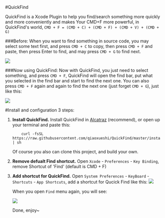 #QuickFind

QuickFind is a Xcode Plugin to help you find/search something more quickly and more conveniently and makes Your CMD+F more powerful, in QuickFind's world, `CMD + F = (CMD + C) + (CMD + F) + (CMD + V) + (CMD + G)`

###Before:
When you want to find something in source code, you may select some text first, and press `CMD + C` to copy, then press `CMD + F` and paste, then press Enter to find, and may press `CMD + G` to find next.

![](https://raw.githubusercontent.com/qiaoxueshi/QuickFind_OLD/master/images/WithoutQuickFind.gif)

###Now using QuickFind:
Now with QuickFind, you just need to select something, and press `CMD + F`, QuickFind will open the find bar, put what you selected in the find bar and start to find the next one. You can also press `CMD + F` again and again to find the next one (just forget `CMD + G`), just like this:

![](https://raw.githubusercontent.com/qiaoxueshi/QuickFind/master/images/QuickFind.gif)

#Install and configuration
3 steps:

1. **Install QuickFind.** Install QuickFind in [Alcatraz](https://github.com/supermarin/Alcatraz) (recommend), or open up your terminal and paste this:  
    ```
        curl -fsSL https://raw.githubusercontent.com/qiaoxueshi/QuickFind/master/install.sh | sh
    ```
    
    Of course you also can clone this project, and build your own.
2. **Remove defualt Find shortcut.** Open `Xcode` - `Preferences` - `Key Binding`, remove Shortcut of 'Find' (default is CMD + F)  

3. **Add shortcut for QuickFind.** Open `System Preferences` - `KeyBoard` - `Shortcuts` - `App Shortcuts`, add a shortcut for Qucick Find like this:
    ![](https://raw.githubusercontent.com/qiaoxueshi/QuickFind_OLD/master/images/add_shortcut.png)
    
    When you open `Find` menu again, you will see:

    ![](https://raw.githubusercontent.com/qiaoxueshi/QuickFind_OLD/master/images/shortcut.png)
    
    Done, enjoy~ 
